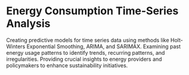 # Energy Consumption Time-Series Analysis

Creating predictive models for time series data using methods like Holt-Winters Exponential Smoothing, ARIMA, and SARIMAX.
Examining past energy usage patterns to identify trends, recurring patterns, and irregularities.
Providing crucial insights to energy providers and policymakers to enhance sustainability initiatives.
